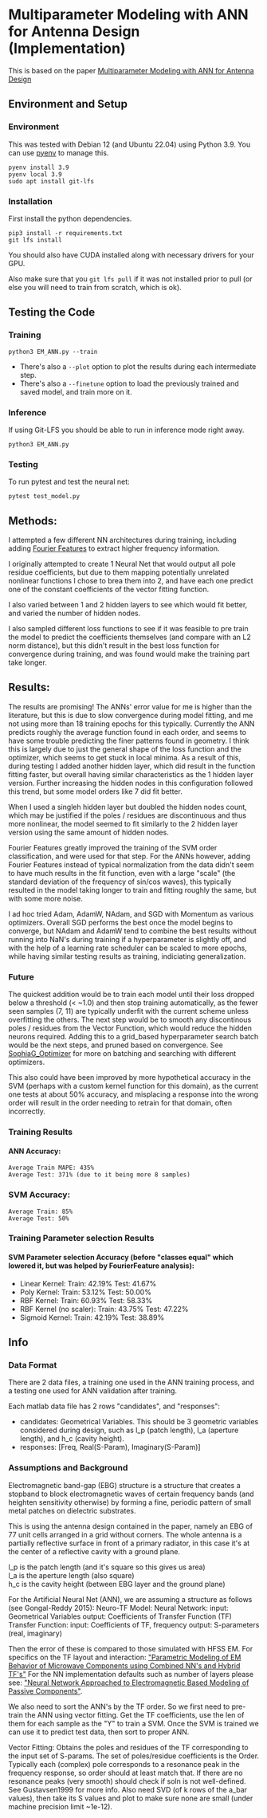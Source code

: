 # Multiparameter Modeling with ANN for Antenna Design (Implementation)

This is based on the paper [Multiparameter Modeling with ANN for Antenna Design](<./Multiparameter Modeling With ANN for Antenna Design.pdf>)  

## Environment and Setup
### Environment
This was tested with Debian 12 (and Ubuntu 22.04) using Python 3.9. 
You can use [pyenv](https://github.com/pyenv/pyenv) to manage this.
```
pyenv install 3.9
pyenv local 3.9
sudo apt install git-lfs
```

### Installation
First install the python dependencies.
```
pip3 install -r requirements.txt
git lfs install
```

You should also have CUDA installed along with necessary drivers for your GPU.

Also make sure that you `git lfs pull` if it was not installed prior to pull (or else you will need to train from scratch,  which is ok).

## Testing the Code
### Training
```
python3 EM_ANN.py --train
```
- There's also a `--plot` option to plot the results during each intermediate step.
- There's also a `--finetune` option to load the previously trained and saved model, and train more on it.

### Inference
If using Git-LFS you should be able to run in inference mode right away.
```
python3 EM_ANN.py
```

### Testing
To run pytest and test the neural net:
```
pytest test_model.py
```

## Methods:

I attempted a few different NN architectures during training, including adding [Fourier Features](https://arxiv.org/pdf/2006.10739) to extract higher frequency information.

I originally attempted to create 1 Neural Net that would output all pole residue coefficients, but due to them mapping potentially unrelated nonlinear functions I chose to brea them into 2, and have each one predict one of the constant coefficients of the vector fitting function.

I also varied between 1 and 2 hidden layers to see which would fit better, and varied the number of hidden nodes.

I also sampled different loss functions to see if it was feasible to pre train the model to predict the coefficients themselves (and compare with an L2 norm distance), but this didn't result in the best loss function for convergence during training, and was found would make the training part take longer.

## Results:
The results are promising! 
The ANNs' error value for me is higher than the literature, but this is due to slow convergence during model fitting, and me not using more than 18 training epochs for this typically.
Currently the ANN predicts roughly the average function found in each order, and seems to have some trouble predicting the finer patterns found in geometry.
I think this is largely due to just the general shape of the loss function and the optimizer, which seems to get stuck in local minima.
As a result of this, during testing I added another hidden layer, which did result in the function fitting faster, but overall having similar characteristics as the 1 hidden layer version. Further increasing the hidden nodes in this configuration followed this trend, but some model orders like 7 did fit better.

When I used a singleh hidden layer but doubled the hidden nodes count, which may be justified if the poles / residues are discontinuous and thus more nonlinear, the model seemed to fit similarly to the 2 hidden layer version using the same amount of hidden nodes.

Fourier Features greatly improved the training of the SVM order classification, and were used for that step.
For the ANNs however, adding Fourier Features instead of typical normalization from the data didn't seem to have much results in the fit function, even with a large "scale" (the standard deviation of the frequency of sin/cos waves), this typically resulted in the model taking longer to train and fitting roughly the same, but with some more noise.

I ad hoc tried Adam, AdamW, NAdam, and SGD with Momentum as various optimizers. Overall SGD performs the best once the model begins to converge, but NAdam and AdamW tend to combine the best results without running into NaN's during training if a hyperparameter is slightly off, and with the help of a learning rate scheduler can be scaled to more epochs, while having similar testing results as training, indiciating generalization.

### Future
The quickest addition would be to train each model until their loss dropped below a threshold (< ~1.0) and then stop training automatically, as the fewer seen samples (7, 11) are typically underfit with the current scheme unless overfitting the others.
The next step would be to smooth any discontinous poles / residues from the Vector Function, which would reduce the hidden neurons required.
Adding this to a grid_based hyperparameter search batch would be the next steps, and pruned based on convergence. 
See [SophiaG_Optimizer](https://github.com/Liuhong99/Sophia) for more on batching and searching with different optimizers.

This also could have been improved by more hypothetical accuracy in the SVM (perhaps with a custom kernel function for this domain), as the current one tests at about 50% accuracy, and misplacing a response into the wrong order will result in the order needing to retrain for that domain, often incorrectly. 


### Training Results
#### ANN Accuracy:
    Average Train MAPE: 435%
    Average Test: 371% (due to it being more 8 samples)
### SVM Accuracy:
    Average Train: 85%
    Average Test: 50%


### Training Parameter selection Results
#### SVM Parameter selection Accuracy (before "classes equal" which lowered it, but was helped by FourierFeature analysis):
- Linear Kernel:
  Train: 42.19%
  Test: 41.67%
- Poly Kernel:
  Train: 53.12%
  Test: 50.00%
- RBF Kernel:
  Train: 60.93%
  Test: 58.33%
- RBF Kernel (no scaler):
  Train: 43.75%
  Test: 47.22%
- Sigmoid Kernel:
  Train: 42.19%
  Test: 38.89%

## Info
### Data Format
There are 2 data files, a training one used in the ANN training process, and a testing one used for ANN validation after training.  

Each matlab data file has 2 rows "candidates", and "responses":
- candidates: Geometrical Variables. 
  This should be 3 geometric variables considered during design, such as l_p (patch length), l_a (aperture length), and h_c (cavity height).
- responses: [Freq, Real(S-Param), Imaginary(S-Param)]

### Assumptions and Background
Electromagnetic band-gap (EBG) structure is a structure that creates a stopband to block electromagnetic waves of certain frequency bands (and heighten sensitivity otherwise) by forming a fine, periodic pattern of small metal patches on dielectric substrates.  

This is using the antenna design contained in the paper, namely an EBG of 77 unit cells arranged in a grid without corners.
The whole antenna is a partially reflective surface in front of a primary radiator, in this case it's at the center of a reflective cavity with a ground plane.  

l_p is the patch length (and it's square so this gives us area)  
l_a is the aperture length (also square)  
h_c is the cavity height (between EBG layer and the ground plane)  

For the Artificial Neural Net (ANN), we are assuming a structure as follows (see Gongal-Reddy 2015):
Neuro-TF Model:
    Neural Network:
        input: Geometrical Variables
        output: Coefficients of Transfer Function (TF)
    Transfer Function:
        input: Coefficients of TF, frequency
        output: S-parameters (real, imaginary)

Then the error of these is compared to those simulated with HFSS EM.
For specifics on the TF layout and interaction: ["Parametric Modeling of EM Behavior of Microwave Components using Combined NN's and Hybrid TF's"](https://www.researchgate.net/publication/340908715_Parametric_Modeling_of_EM_Behavior_of_Microwave_Components_Using_Combined_Neural_Networks_and_Hybrid-Based_Transfer_Functions/fulltext/5ea38b8392851c1a906d0b23/Parametric-Modeling-of-EM-Behavior-of-Microwave-Components-Using-Combined-Neural-Networks-and-Hybrid-Based-Transfer-Functions.pdf)
For the NN implementation defaults such as number of layers please see: ["Neural Network Approached to Electromagnetic Based Modeling of Passive Components"](https://www.researchgate.net/profile/Qi-Jun-Zhang/publication/3130423_Neural-Network_Approaches_to_Electromagnetic-Based_Modeling_of_Passive_Components_and_Their_Applications_to_High-Frequency_and_High-Speed_Nonlinear_Circuit_Optimization/links/02e7e5177b58871021000000/Neural-Network-Approaches-to-Electromagnetic-Based-Modeling-of-Passive-Components-and-Their-Applications-to-High-Frequency-and-High-Speed-Nonlinear-Circuit-Optimization.pdf?origin=publication_detail).

We also need to sort the ANN's by the TF order.
So we first need to pre-train the ANN using vector fitting.
Get the TF coefficients, use the len of them for each sample as the "Y" to train a SVM.
Once the SVM is trained we can use it to predict test data, then sort to proper ANN.

Vector Fitting: Obtains the poles and residues of the TF corresponding to the input set of S-params.
   The set of poles/residue coefficients is the Order.
   Typically each (complex) pole corresponds to a resonance peak in the frequency response, so order should at least match that.
   If there are no resonance peaks (very smooth) should check if soln is not well-defined.
   See Gustavsen1999 for more info.
   Also need SVD (of k rows of the a_bar values), then take its S values and plot to make sure none are small (under machine precision limit ~1e-12). 
